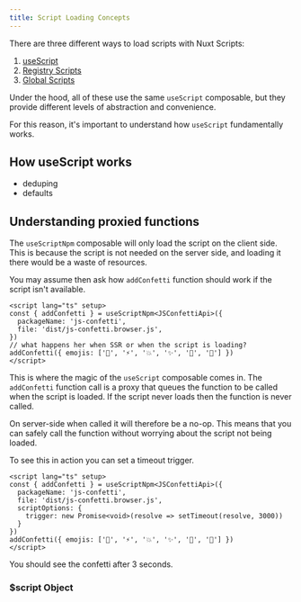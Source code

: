 ```yaml
---
title: Script Loading Concepts
---
```


There are three different ways to load scripts with Nuxt Scripts:

1. [useScript](/api/use-script)
2. [Registry Scripts](/scripts)
3. [Global Scripts](/guides/globals)

Under the hood, all of these use the same `useScript` composable, but they provide different levels of abstraction and convenience.

For this reason, it's important to understand how `useScript` fundamentally works.

## How useScript works

- deduping
- defaults

## Understanding proxied functions

The `useScriptNpm` composable will only load the script on the client side. This is because the script is not needed on the server side, and loading it there would be a waste of resources.

You may assume then ask how `addConfetti` function should work if the script isn't available.

```vue [app.vue]
<script lang="ts" setup>
const { addConfetti } = useScriptNpm<JSConfettiApi>({
  packageName: 'js-confetti',
  file: 'dist/js-confetti.browser.js',
})
// what happens her when SSR or when the script is loading?
addConfetti({ emojis: ['🌈', '⚡️', '💥', '✨', '💫', '🌸'] })
</script>
```

This is where the magic of the `useScript` composable comes in. The `addConfetti` function call is a proxy that queues the function to be called when the script is loaded. If
the script never loads then the function is never called.

On server-side when called it will therefore be a no-op. This means that you can safely call the function without worrying about the script not being loaded.

To see this in action you can set a timeout trigger.

```vue [app.vue]
<script lang="ts" setup>
const { addConfetti } = useScriptNpm<JSConfettiApi>({
  packageName: 'js-confetti',
  file: 'dist/js-confetti.browser.js',
  scriptOptions: {
    trigger: new Promise<void>(resolve => setTimeout(resolve, 3000))
  }
})
addConfetti({ emojis: ['🌈', '⚡️', '💥', '✨', '💫', '🌸'] })
</script>
```

You should see the confetti after 3 seconds.

### $script Object
